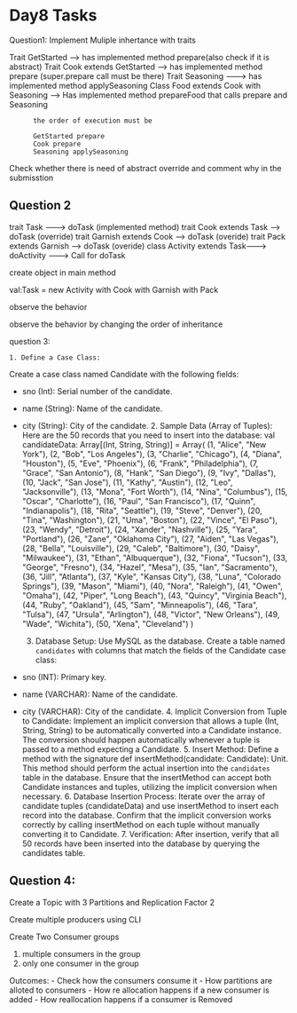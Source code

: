 # Day8 Tasks

Question1:
    Implement Muliple inhertance with traits
   
Trait GetStarted --> has implemented method prepare(also check if it is abstract)
Trait Cook extends GetStarted --> has implemented method prepare (super.prepare call must be there)
Trait Seasoning ---> has implemented method applySeasoning
Class Food extends Cook with Seasoning --> Has implemented method prepareFood
          that calls prepare and Seasoning

          the order of execution must be

          GetStarted prepare
          Cook prepare
          Seasoning applySeasoning

Check whether there is need of abstract override and comment why in the submisstion


Question 2
----------

trait Task --->  doTask (implemented method)
trait Cook  extends Task --> doTask (override)
trait Garnish extends Cook --> doTask (overide)
trait Pack extends Garnish --> doTask (overide)
class Activity extends Task---> doActivity ---> Call for doTask


create object in main method 

val:Task = new Activity with Cook with Garnish with Pack

observe the behavior

observe the behavior by changing the order of inheritance

question 3:

	1. Define a Case Class:
Create a case class named Candidate with the following fields:
- sno (Int): Serial number of the candidate.
- name (String): Name of the candidate.
- city (String): City of the candidate.
	2. Sample Data (Array of Tuples):
Here are the 50 records that you need to insert into the database:
val candidateData: Array[(Int, String, String)] = Array(
      (1, "Alice", "New York"),
      (2, "Bob", "Los Angeles"),
      (3, "Charlie", "Chicago"),
      (4, "Diana", "Houston"),
      (5, "Eve", "Phoenix"),
      (6, "Frank", "Philadelphia"),
      (7, "Grace", "San Antonio"),
      (8, "Hank", "San Diego"),
      (9, "Ivy", "Dallas"),
      (10, "Jack", "San Jose"),
      (11, "Kathy", "Austin"),
      (12, "Leo", "Jacksonville"),
      (13, "Mona", "Fort Worth"),
      (14, "Nina", "Columbus"),
      (15, "Oscar", "Charlotte"),
      (16, "Paul", "San Francisco"),
      (17, "Quinn", "Indianapolis"),
      (18, "Rita", "Seattle"),
      (19, "Steve", "Denver"),
      (20, "Tina", "Washington"),
      (21, "Uma", "Boston"),
      (22, "Vince", "El Paso"),
      (23, "Wendy", "Detroit"),
      (24, "Xander", "Nashville"),
      (25, "Yara", "Portland"),
      (26, "Zane", "Oklahoma City"),
      (27, "Aiden", "Las Vegas"),
      (28, "Bella", "Louisville"),
      (29, "Caleb", "Baltimore"),
      (30, "Daisy", "Milwaukee"),
      (31, "Ethan", "Albuquerque"),
      (32, "Fiona", "Tucson"),
      (33, "George", "Fresno"),
      (34, "Hazel", "Mesa"),
      (35, "Ian", "Sacramento"),
      (36, "Jill", "Atlanta"),
      (37, "Kyle", "Kansas City"),
      (38, "Luna", "Colorado Springs"),
      (39, "Mason", "Miami"),
      (40, "Nora", "Raleigh"),
      (41, "Owen", "Omaha"),
      (42, "Piper", "Long Beach"),
      (43, "Quincy", "Virginia Beach"),
      (44, "Ruby", "Oakland"),
      (45, "Sam", "Minneapolis"),
      (46, "Tara", "Tulsa"),
      (47, "Ursula", "Arlington"),
      (48, "Victor", "New Orleans"),
      (49, "Wade", "Wichita"),
      (50, "Xena", "Cleveland")
    )
    
	3. Database Setup:
Use MySQL as the database.
Create a table named `candidates` with columns that match the fields of the Candidate case class:
- sno (INT): Primary key.
- name (VARCHAR): Name of the candidate.
- city (VARCHAR): City of the candidate.
	4. Implicit Conversion from Tuple to Candidate:
Implement an implicit conversion that allows a tuple (Int, String, String) to be automatically converted into a Candidate instance. The conversion should happen automatically whenever a tuple is passed to a method expecting a Candidate.
	5. Insert Method:
Define a method with the signature def insertMethod(candidate: Candidate): Unit.
This method should perform the actual insertion into the `candidates` table in the database.
Ensure that the insertMethod can accept both Candidate instances and tuples, utilizing the implicit conversion when necessary.
	6. Database Insertion Process:
Iterate over the array of candidate tuples (candidateData) and use insertMethod to insert each record into the database.
Confirm that the implicit conversion works correctly by calling insertMethod on each tuple without manually converting it to Candidate.
	7. Verification:
After insertion, verify that all 50 records have been inserted into the database by querying the candidates table.

Question 4:
-------------

Create a Topic with 3 Partitions and 
Replication Factor 2

Create multiple producers using CLI

Create Two Consumer groups
   1. multiple consumers in the group
   2. only one consumer in the group

Outcomes:
    - Check how the consumers consume it
    - How partitions are alloted to consumers
    - How re allocation happens if a new consumer
    is added
    - How reallocation happens if a consumer is 
    Removed